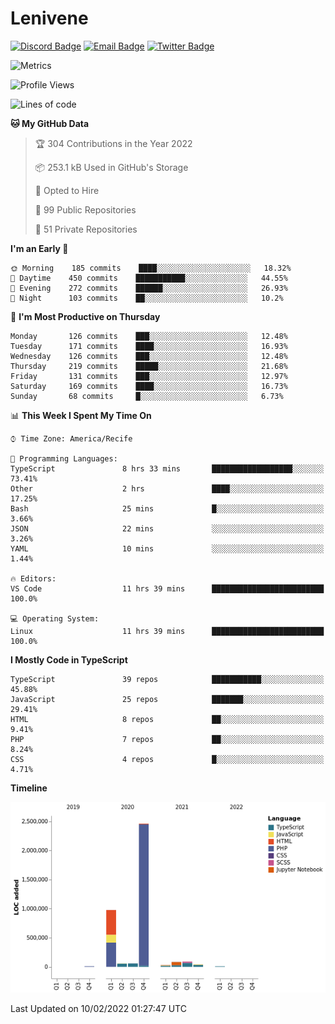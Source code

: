 # Lenivene

[![Discord Badge](https://img.shields.io/badge/-Lenivene%230715-black?style=flat-square&logo=Discord&logoColor=white)](http://discord.com/)
[![Email Badge](https://img.shields.io/badge/-lenivene@msn.com-black?style=flat-square&logo=Gmail&logoColor=white&link=mailto:lenivene@msn.com)](mailto:lenivene@msn.com)
[![Twitter Badge](https://img.shields.io/badge/-@enevinel-black?style=flat-square&logo=twitter&logoColor=white&link=https://twitter.com/enevinel)](https://twitter.com/enevinel)

<!-- https://github-readme-stats.vercel.app/api?username=lenivene&show_icons=true -->

<img src="https://metrics.lecoq.io/lenivene?template=classic&config.timezone=America%2FRecife" alt="Metrics" />

<!--START_SECTION:waka-->
![Profile Views](http://img.shields.io/badge/Profile%20Views-66-blue)

![Lines of code](https://img.shields.io/badge/From%20Hello%20World%20I%27ve%20Written-4%20Million%20lines%20of%20code-blue)

**🐱 My GitHub Data** 

> 🏆 304 Contributions in the Year 2022
 > 
> 📦 253.1 kB Used in GitHub's Storage 
 > 
> 💼 Opted to Hire
 > 
> 📜 99 Public Repositories 
 > 
> 🔑 51 Private Repositories  
 > 
**I'm an Early 🐤** 

```text
🌞 Morning    185 commits    ████░░░░░░░░░░░░░░░░░░░░░   18.32% 
🌆 Daytime    450 commits    ███████████░░░░░░░░░░░░░░   44.55% 
🌃 Evening    272 commits    ██████░░░░░░░░░░░░░░░░░░░   26.93% 
🌙 Night      103 commits    ██░░░░░░░░░░░░░░░░░░░░░░░   10.2%

```
📅 **I'm Most Productive on Thursday** 

```text
Monday       126 commits    ███░░░░░░░░░░░░░░░░░░░░░░   12.48% 
Tuesday      171 commits    ████░░░░░░░░░░░░░░░░░░░░░   16.93% 
Wednesday    126 commits    ███░░░░░░░░░░░░░░░░░░░░░░   12.48% 
Thursday     219 commits    █████░░░░░░░░░░░░░░░░░░░░   21.68% 
Friday       131 commits    ███░░░░░░░░░░░░░░░░░░░░░░   12.97% 
Saturday     169 commits    ████░░░░░░░░░░░░░░░░░░░░░   16.73% 
Sunday       68 commits     █░░░░░░░░░░░░░░░░░░░░░░░░   6.73%

```


📊 **This Week I Spent My Time On** 

```text
⌚︎ Time Zone: America/Recife

💬 Programming Languages: 
TypeScript               8 hrs 33 mins       ██████████████████░░░░░░░   73.41% 
Other                    2 hrs               ████░░░░░░░░░░░░░░░░░░░░░   17.25% 
Bash                     25 mins             █░░░░░░░░░░░░░░░░░░░░░░░░   3.66% 
JSON                     22 mins             ░░░░░░░░░░░░░░░░░░░░░░░░░   3.26% 
YAML                     10 mins             ░░░░░░░░░░░░░░░░░░░░░░░░░   1.44%

🔥 Editors: 
VS Code                  11 hrs 39 mins      █████████████████████████   100.0%

💻 Operating System: 
Linux                    11 hrs 39 mins      █████████████████████████   100.0%

```

**I Mostly Code in TypeScript** 

```text
TypeScript               39 repos            ███████████░░░░░░░░░░░░░░   45.88% 
JavaScript               25 repos            ███████░░░░░░░░░░░░░░░░░░   29.41% 
HTML                     8 repos             ██░░░░░░░░░░░░░░░░░░░░░░░   9.41% 
PHP                      7 repos             ██░░░░░░░░░░░░░░░░░░░░░░░   8.24% 
CSS                      4 repos             █░░░░░░░░░░░░░░░░░░░░░░░░   4.71%

```


**Timeline**

![Chart not found](https://raw.githubusercontent.com/lenivene/lenivene/master/charts/bar_graph.png) 


 Last Updated on 10/02/2022 01:27:47 UTC
<!--END_SECTION:waka-->